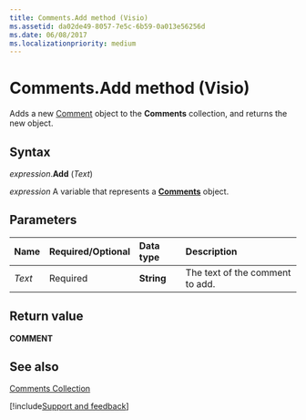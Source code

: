 ```yaml
---
title: Comments.Add method (Visio)
ms.assetid: da02de49-8057-7e5c-6b59-0a013e56256d
ms.date: 06/08/2017
ms.localizationpriority: medium
---
```



# Comments.Add method (Visio)

Adds a new [Comment](Visio.comment.md) object to the **Comments** collection, and returns the new object.


## Syntax

_expression_.**Add** (_Text_)

_expression_ A variable that represents a **[Comments](Visio.Comments.md)** object.


## Parameters

|Name|Required/Optional|Data type|Description|
|:-----|:-----|:-----|:-----|
| _Text_|Required|**String**|The text of the comment to add.|

## Return value

 **COMMENT**


## See also


[Comments Collection](Visio.comments.md)

[!include[Support and feedback](~/includes/feedback-boilerplate.md)]